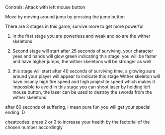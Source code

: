 Controls:
Attack with left mouse button

Move by moving around
jump by pressing the jump button

There are 3 stages in this game, survive more to get more powerful

1. in the first stage you are powerless and weak and so are the wither skeletons

2. Second stage will start after 25 seconds of surviving, your character yees and hands will glow green indicating this stage, you will be faster and have higher jumps, the wither skeletons will be stronger as well

3. this stage will start after 40 seconds of surviving time, a glowing aura around your player will appear to indicate this stage
Wither skeleton will have insanly high fire speed and high projectile speed which makes it impossible to avoid
In this stage you can shoot laser by holding left mouse button, the laser can be used to destroy the swords from the wither skeletons

after 60 seconds of suffering, i mean pure fun you will get your special ending :D

cheatcodes:
press 2 or 3 to increase your health by the factorial of the chosen number accordingly